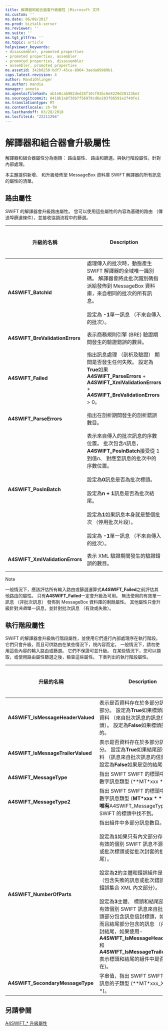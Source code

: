 ```yaml
---
title: 解譯器和組合器會升級屬性 |Microsoft 文件
ms.custom: ''
ms.date: 06/08/2017
ms.prod: biztalk-server
ms.reviewer: ''
ms.suite: ''
ms.tgt_pltfrm: ''
ms.topic: article
helpviewer_keywords:
- disassembler, promoted properties
- promoted properties, assembler
- promoted properties, disassembler
- assembler, promoted properties
ms.assetid: 342b0250-bdf7-45ce-8964-3aeda89989b1
caps.latest.revision: 4
author: MandiOhlinger
ms.author: mandia
manager: anneta
ms.openlocfilehash: ab1e0cab902ded34f10cf03bc6e8229d28123be2
ms.sourcegitcommit: 8418b1a8f38b7f56979cd6e203f0b591e2f40fe1
ms.translationtype: MT
ms.contentlocale: zh-TW
ms.lasthandoff: 03/28/2018
ms.locfileid: "22211294"
---
```

# <a name="disassembler-and-assembler-promoted-properties"></a>解譯器和組合器會升級屬性
解譯器和組合器屬性分為兩類： 路由屬性、 路由和篩選。與執行階段屬性，針對內部處理。  
  
本主題提供新增、 和升級發佈至 MessageBox 資料庫 SWIFT 解譯器的所有訊息的屬性的清單。  
  
## <a name="routing-properties"></a>路由屬性

SWIFT 的解譯器會升級路由屬性。 您可以使用這些屬性的內容為基礎的路由 （傳送埠篩選條件），並接收協調流程中的篩選。  
  
|升級的名稱|Description|資料類型|數值範圍|使用範例|  
|-------------------|-----------------|---------------|-----------------|-------------------|  
|**A4SWIFT_BatchId**|處理傳入的批次時，動態產生 SWIFT 解譯器的全域唯一識別碼。 解譯器會將此批次識別碼指派給發佈到 MessageBox 資料庫，來自相同的批次的所有訊息。<br /><br /> 設定為 **-1**單一訊息 （不來自傳入的批次）。|字串|"-1"或*全域唯一識別碼 (GUID)*|將訊息相互關聯相同**A4SWIFT_BatchId**可以將它們分組到相同的批次中原本到達值。|  
|**A4SWIFT_BreValidationErrors**|表示商務規則引擎 (BRE) 驗證期間發生的驗證錯誤的數目。|數值|>= 0|未通過 BRE 驗證的訊息篩選條件 (**A4SWIFT_BREValidationErrors**等於零)。|  
|**A4SWIFT_Failed**|指出訊息處理 （剖析及驗證） 期間是否發生任何失敗。 設定為**True**如果**A4SWIFT_ParseErrors** + **A4SWIFT_XmlValidationErrors** + **A4SWIFT_BreValidationErrors** > 0。|布林|True、False|唯一有效的 SWIFT 訊息篩選條件 (**A4SWIFT_Failed**等於**False**)。|  
|**A4SWIFT_ParseErrors**|指出在剖析期間發生的剖析錯誤數目。|數值|>= 0|未通過剖析的訊息篩選條件 (**A4SWIFT_ParseErrors**等於零)。|  
|**A4SWIFT_PosInBatch**|表示來自傳入的批次訊息的序數位置。 批次包含*n*訊息， **A4SWIFT_PosInBatch**接受從 1 到值*n*、 對應至訊息的批次中的序數位置。<br /><br /> 設定為**0**訊息是否為批次標頭。<br /><br /> 設定為**n + 1**訊息是否為批次結尾。<br /><br /> 設定為**1**如果訊息本身就是整個批次 （停用批次片段）。<br /><br /> 設定為 **-1**單一訊息 （不來自傳入的批次）。|數值|>= -1|從相同的傳入批次成為原始它們到達的順序排序訊息。|  
|**A4SWIFT_XmlValidationErrors**|表示 XML 驗證期間發生的驗證錯誤的數目。|數值|>= 0|未通過 XML 驗證的訊息篩選條件 (**A4SWIFT_XmlValidationErrors**等於零)。|  
  
> [!NOTE]
>  一般情況下，應該評估所有輸入路由或篩選運算式**A4SWIFT_Failed**之前評估其他路由的屬性。 只有**A4SWIFT_Failed**一定會升級及可用。 無法使用的有效單一訊息 （非批次訊息） 發佈到 MessageBox 資料庫的剩餘屬性。 其他屬性只會升級針對*失敗*單一訊息，並針對批次訊息 （有效或失敗）。  

## <a name="runtime-properties"></a>執行階段屬性

SWIFT 的解譯器會升級執行階段屬性，並使用它們進行內部處理序在執行階段。 它們只會升級，而且可供路由在某些情況下，視內容而定。 一般情況下，請勿使用這些內容的輸入路由或篩選。 它們不保證可並升級。 在某些情況下，您可以擷取，或使用路由屬性篩選之後，檢查這些屬性。 下表列出的執行階段屬性。  
  
|升級的名稱|Description|資料類型|數值範圍|使用範例|  
|-------------------|-----------------|---------------|-----------------|-------------------|  
|**A4SWIFT_IsMessageHeaderValued**|表示是否資料存在於多部分訊息的標頭部分。 設定為**True**如果標頭部分包含資料 （來自批次訊息的訊息信封標頭）。 設定為**False**如果標頭部分是空的。|布林|True、False|決定是否要檢查 （例如，訊息修復的協調流程） 中擷取訊息標頭部分。|  
|**A4SWIFT_IsMessageTrailerValued**|表示是否資料存在於多部分訊息結尾部分。 設定為**True**如果結尾部分包含資料 （訊息來自批次訊息的信封結尾）。 設定為**False**如果是空的結尾部分。|布林|True、False|決定是否要檢查 （例如，訊息修復的協調流程） 中擷取訊息結尾部分。|  
|**A4SWIFT_MessageType**|指出 SWIFT SWIFT 的標頭中的三位數數字訊息類型 (**MT*xxx * * *)。|字串|*三位數字*|以動態方式識別訊息的 SWIFT 訊息類型。|  
|**A4SWIFT_MessageType2**|指出 SWIFT SWIFT 的標頭中的三位數數字訊息類型 (**MT*xxx * * *)。 使用唯有**A4SWIFT_MessageType** SWIFT 的標頭中找不到。|字串|*三位數字*|以動態方式識別訊息的 SWIFT 訊息類型。|  
|**A4SWIFT_NumberOfParts**|指出組件中多部分訊息數目。<br /><br /> 設定為**1**如果只有內文部分存在 （包含有效的個別 SWIFT 訊息不源自於批次或批次標頭或從批次封套的批次結尾）。<br /><br /> 設定為**2**的主體和錯誤組件是否存在 （包含失敗的訊息或批次錯誤組件包含錯誤集合 XML 內文部分）。<br /><br /> 設定為**3**主體、 標頭和結尾部分有包含有效個別 SWIFT 訊息來自批次中，標頭部分包含訊息信封標頭，如果使用，而且結尾部分包含的訊息 （內文部分信封結尾，如果使用- **A4SWIFT_IsMessageHeaderValued**和**A4SWIFT_IsMessageTrailerValued**表示標頭和結尾的組件中是否有資料存在)。|數值|1, 2, 3|使用組件的指定數目的訊息篩選條件 (例如，篩選**A4SWIFT_NumberOfParts**訊息修復協調流程等兩個接收圖形)。|  
|**A4SWIFT_SecondaryMessageType**|字串值，指出 SWIFT SWIFT 的標頭中訊息的子類型 (**MT*xxx_XYZ * * *)。|字串|*任何字串*|以動態方式識別訊息的 SWIFT 訊息子型別。|  
  
 
## <a name="see-also"></a>另請參閱  
[A4SWIFT_* 升級屬性](../../adapters-and-accelerators/accelerator-swift/a4swift-promoted-properties.md)   